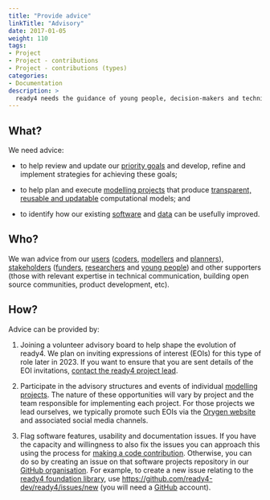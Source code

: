 ```yaml
---
title: "Provide advice"
linkTitle: "Advisory"
date: 2017-01-05
weight: 110
tags:
- Project
- Project - contributions
- Project - contributions (types)
categories:
- Documentation
description: >
  ready4 needs the guidance of young people, decision-makers and technical experts to shape its development.
---
```


## What?
We need advice:

- to help review and update our [priority goals](/docs/contribution-guidelines/priorities/) and develop, refine and implement strategies for achieving these goals;

- to help plan and execute [modelling projects](docs/getting-started/concepts/project/) that produce [transparent, reusable and updatable](/docs/getting-started/motivation/) computational models; and

- to identify how our existing [software](/docs/software/) and [data](/docs/datasets/finding-data/) can be usefully improved.

## Who?
We wan advice from our [users](/docs/getting-started/users/) ([coders](/docs/getting-started/users/coder/), [modellers](/docs/getting-started/users/modeller/) and [planners](/docs/getting-started/users/planner/)), [stakeholders](/docs/getting-started/stakeholders/) ([funders](/docs/getting-started/stakeholders/funders/), [researchers](/docs/getting-started/stakeholders/researchers/) and [young people](/docs/getting-started/stakeholders/young-people/)) and other supporters (those with relevant expertise in technical communication, building open source communities, product development, etc).

## How?
Advice can be provided by:

1. Joining a volunteer advisory board to help shape the evolution of ready4. We plan on inviting expressions of interest (EOIs) for this type of role later in 2023. If you want to ensure that you are sent details of the EOI invitations, [contact the ready4 project lead](https://mph-economist.netlify.app/#contact).

2. Participate in the advisory structures and events of individual [modelling projects](/docs/getting-started/concepts/project/). The nature of these opportunities will vary by project and the team responsible for implementing each project. For those projects we lead ourselves, we typically promote such EOIs via the [Orygen website](https://www.orygen.org.au) and associated social media channels.

3. Flag software features, usability and documentation issues. If you have the capacity and willingness to also fix the issues you can approach this using the process for [making a code contribution](/docs/contribution-guidelines/contribution-types/code/). Otherwise, you can do so by creating an issue on that software projects repository in our [GitHub organisation](https://github.com/ready4-dev). For example, to create a new issue relating to the [ready4 foundation library](https://ready4-dev.github.io/ready4/), use https://github.com/ready4-dev/ready4/issues/new (you will need a [GitHub](https://github.com/) account).
